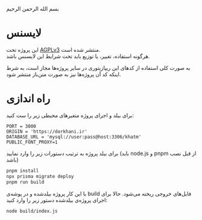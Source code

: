 بسم الله الرحمن الرحیم

# لایسنس

این پروژه تحت [AGPLv3](https://www.gnu.org/licenses/agpl-3.0.en.html) منتشر شده است.  
هرگونه استفاده، تغییر، یا توزیع باید تحت شرایط این لایسنس باشد.

به صورت کلی استفاده از کدهای این ریپازیتوری در سایر پروژه‌ها مجاز است،
به شرط اینکه کد آن پروژه‌ها نیز به صورت متن‌باز منتشر شود.

# راه اندازی

برای بیلد و اجرای پروژه متغیرهای محیطی زیر را ست کنید:

```
PORT = 3000
ORIGIN = 'https://dorkhani.ir'
DATABASE_URL = 'mysql://user:pass@host:3306/khatm'
PUBLIC_FONT_PROXY=1
```

برای بیلد پروژه به ترتیب دستورات زیر را وارد نمایید (باید node.js و pnpm از قبل نصب باشد)

```bash
pnpm install
npx prisma migrate deploy
pnpm run build
```

با این کار پروژه بیلدشده و در پوشه‌ی build فایل‌های خروجی ریخته می‌شود. حالا برای اجرای پروژه‌ی بیلدشده دستور زیر را وارد کنید:

```bash
node build/index.js
```
